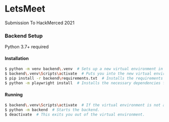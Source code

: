 # LetsMeet
Submission To HackMerced 2021

### Backend Setup

Python 3.7+ required

#### Installation

```sh
$ python -m venv backend\.venv  # Sets up a new virtual environment in the backend folder.
$ backend\.venv\Scripts\activate  # Puts you into the new virtual environment.
$ pip install -r backend\requirements.txt  # Installs the requirements for running.
$ python -m playwright install  # Installs the necessary dependencies for running playwright.
```

#### Running

```sh
$ backend\.venv\Scripts\activate  # If the virtual environment is not already active.
$ python -m backend  # Starts the backend.
$ deactivate  # This exits you out of the virtual environment.
```